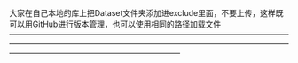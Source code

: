 大家在自己本地的库上把Dataset文件夹添加进exclude里面，不要上传，这样既可以用GitHub进行版本管理，也可以使用相同的路径加载文件 <br>
——————————————————————————————————————————————————————————————————————————————————————————————
